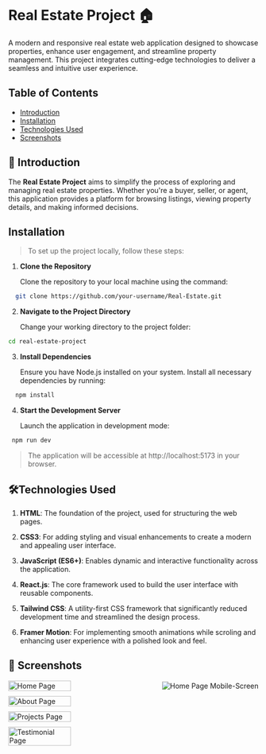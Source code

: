 # Real Estate Project 🏠

A modern and responsive real estate web application designed to showcase properties, enhance user engagement, and streamline property management. This project integrates cutting-edge technologies to deliver a seamless and intuitive user experience.

## Table of Contents

- [Introduction](#introduction)
- [Installation](#installation)
- [Technologies Used](#Technologies-Used)
- [Screenshots](#screenshots)

## 📖 Introduction

The **Real Estate Project** aims to simplify the process of exploring and managing real estate properties. Whether you're a buyer, seller, or agent, this application provides a platform for browsing listings, viewing property details, and making informed decisions.

## Installation

> To set up the project locally, follow these steps:

1. **Clone the Repository**

   Clone the repository to your local machine using the command:

```bash
  git clone https://github.com/your-username/Real-Estate.git
```

2. **Navigate to the Project Directory**

   Change your working directory to the project folder:

```bash
cd real-estate-project
```

3. **Install Dependencies**

   Ensure you have Node.js installed on your system. Install all necessary dependencies by running:

```bash
  npm install
```

4. **Start the Development Server**

   Launch the application in development mode:

```bash
 npm run dev
```

> The application will be accessible at http://localhost:5173 in your browser.

## 🛠️Technologies Used

1. **HTML**: The foundation of the project, used for structuring the web pages.

2. **CSS3**: For adding styling and visual enhancements to create a modern and appealing user interface.

3. **JavaScript (ES6+)**: Enables dynamic and interactive functionality across the application.

4. **React.js**: The core framework used to build the user interface with reusable components.

5. **Tailwind CSS**: A utility-first CSS framework that significantly reduced development time and streamlined the design process.

6. **Framer Motion**: For implementing smooth animations while scroling and enhancing user experience with a polished look and feel.

## 📸 Screenshots

<div style="display:flex; flex-wrap:wrap; justify-content:space-between;align-items:center;gap:10px" >
  <img src="https://ik.imagekit.io/d3kzbpbila/thejashari_IzHjRnCP5" alt="Home Page" style="width:50%">
  <img src="https://ik.imagekit.io/d3kzbpbila/thejashari_TclB9NnXD" alt="Home Page Mobile-Screen" style="">
  <img src="https://ik.imagekit.io/d3kzbpbila/thejashari_BDPfRmn84" alt="About Page" style="width:50%">
   <img src="https://ik.imagekit.io/d3kzbpbila/thejashari_yQUSwpJvQ" alt="Projects Page" style="width:50%">
   <img src="https://ik.imagekit.io/d3kzbpbila/thejashari_46nKd9fMVS" alt="Testimonial Page" style="width:50%">
</div>
